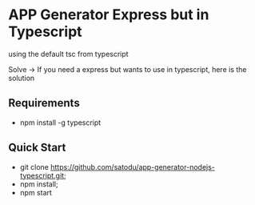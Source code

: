# APP Generator Express but in Typescript
using the default tsc from typescript

Solve -> If you need a express but wants to use in typescript, here is the solution

## Requirements
 - npm install -g typescript

## Quick Start
 - git clone https://github.com/satodu/app-generator-nodejs-typescript.git;
 - npm install;
 - npm start 
